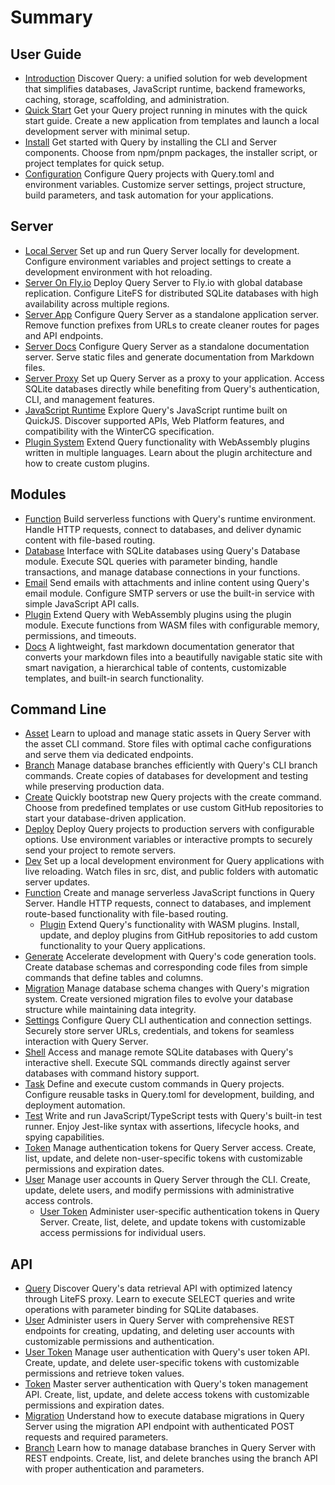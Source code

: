 # Summary

## User Guide

- [Introduction](./introduction.md) Discover Query: a unified solution for web development that simplifies databases, JavaScript runtime, backend frameworks, caching, storage, scaffolding, and administration.
- [Quick Start](./quick-start.md) Get your Query project running in minutes with the quick start guide. Create a new application from templates and launch a local development server with minimal setup.
- [Install](./install.md) Get started with Query by installing the CLI and Server components. Choose from npm/pnpm packages, the installer script, or project templates for quick setup.
- [Configuration](./configuration.md) Configure Query projects with Query.toml and environment variables. Customize server settings, project structure, build parameters, and task automation for your applications.

## Server

- [Local Server](./server/local-server.md) Set up and run Query Server locally for development. Configure environment variables and project settings to create a development environment with hot reloading.
- [Server On Fly.io](./server/run-server-on-fly.md) Deploy Query Server to Fly.io with global database replication. Configure LiteFS for distributed SQLite databases with high availability across multiple regions.
- [Server App](./server/server-app.md) Configure Query Server as a standalone application server. Remove function prefixes from URLs to create cleaner routes for pages and API endpoints.
- [Server Docs](./server/server-docs.md) Configure Query Server as a standalone documentation server. Serve static files and generate documentation from Markdown files.
- [Server Proxy](./server/server-proxy.md) Set up Query Server as a proxy to your application. Access SQLite databases directly while benefiting from Query's authentication, CLI, and management features.
- [JavaScript Runtime](./server/runtime.md) Explore Query's JavaScript runtime built on QuickJS. Discover supported APIs, Web Platform features, and compatibility with the WinterCG specification.
- [Plugin System](./server/plugin-system.md) Extend Query functionality with WebAssembly plugins written in multiple languages. Learn about the plugin architecture and how to create custom plugins.

## Modules

- [Function](./modules/function.md) Build serverless functions with Query's runtime environment. Handle HTTP requests, connect to databases, and deliver dynamic content with file-based routing.
- [Database](./modules/database.md) Interface with SQLite databases using Query's Database module. Execute SQL queries with parameter binding, handle transactions, and manage database connections in your functions.
- [Email](./modules/email.md) Send emails with attachments and inline content using Query's email module. Configure SMTP servers or use the built-in service with simple JavaScript API calls.
- [Plugin](./modules/plugin.md) Extend Query with WebAssembly plugins using the plugin module. Execute functions from WASM files with configurable memory, permissions, and timeouts.
- [Docs](./modules/documentation.md) A lightweight, fast markdown documentation generator that converts your markdown files into a beautifully navigable static site with smart navigation, a hierarchical table of contents, customizable templates, and built-in search functionality.

## Command Line

- [Asset](./cli/asset.md) Learn to upload and manage static assets in Query Server with the asset CLI command. Store files with optimal cache configurations and serve them via dedicated endpoints.
- [Branch](./cli/branch.md) Manage database branches efficiently with Query's CLI branch commands. Create copies of databases for development and testing while preserving production data.
- [Create](./cli/create.md) Quickly bootstrap new Query projects with the create command. Choose from predefined templates or use custom GitHub repositories to start your database-driven application.
- [Deploy](./cli/deploy.md) Deploy Query projects to production servers with configurable options. Use environment variables or interactive prompts to securely send your project to remote servers.
- [Dev](./cli/dev.md) Set up a local development environment for Query applications with live reloading. Watch files in src, dist, and public folders with automatic server updates.
- [Function](./cli/function.md) Create and manage serverless JavaScript functions in Query Server. Handle HTTP requests, connect to databases, and implement route-based functionality with file-based routing.
  - [Plugin](./cli/plugin.md) Extend Query's functionality with WASM plugins. Install, update, and deploy plugins from GitHub repositories to add custom functionality to your Query applications.
- [Generate](./cli/generate.md) Accelerate development with Query's code generation tools. Create database schemas and corresponding code files from simple commands that define tables and columns.
- [Migration](./cli/migration.md) Manage database schema changes with Query's migration system. Create versioned migration files to evolve your database structure while maintaining data integrity.
- [Settings](./cli/settings.md) Configure Query CLI authentication and connection settings. Securely store server URLs, credentials, and tokens for seamless interaction with Query Server.
- [Shell](./cli/shell.md) Access and manage remote SQLite databases with Query's interactive shell. Execute SQL commands directly against server databases with command history support.
- [Task](./cli/task.md) Define and execute custom commands in Query projects. Configure reusable tasks in Query.toml for development, building, and deployment automation.
- [Test](./cli/test.md) Write and run JavaScript/TypeScript tests with Query's built-in test runner. Enjoy Jest-like syntax with assertions, lifecycle hooks, and spying capabilities.
- [Token](./cli/token.md) Manage authentication tokens for Query Server access. Create, list, update, and delete non-user-specific tokens with customizable permissions and expiration dates.
- [User](./cli/user.md) Manage user accounts in Query Server through the CLI. Create, update, delete users, and modify permissions with administrative access controls.
  - [User Token](./cli/user-token.md) Administer user-specific authentication tokens in Query Server. Create, list, delete, and update tokens with customizable access permissions for individual users.

## API

- [Query](./api/query.md) Discover Query's data retrieval API with optimized latency through LiteFS proxy. Learn to execute SELECT queries and write operations with parameter binding for SQLite databases.
- [User](./api/user.md) Administer users in Query Server with comprehensive REST endpoints for creating, updating, and deleting user accounts with customizable permissions and authentication.
- [User Token](./api/user-token.md) Manage user authentication with Query's user token API. Create, update, and delete user-specific tokens with customizable permissions and retrieve token values.
- [Token](./api/token.md) Master server authentication with Query's token management API. Create, list, update, and delete access tokens with customizable permissions and expiration dates.
- [Migration](./api/migration.md) Understand how to execute database migrations in Query Server using the migration API endpoint with authenticated POST requests and required parameters.
- [Branch](./api/branch.md) Learn how to manage database branches in Query Server with REST endpoints. Create, list, and delete branches using the branch API with proper authentication and parameters.
